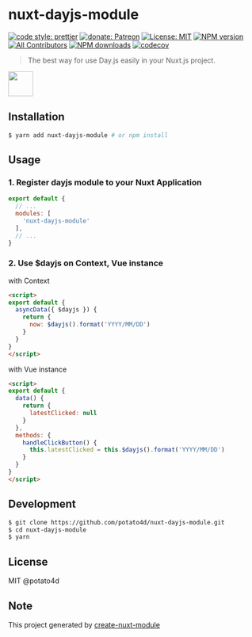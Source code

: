 # nuxt-dayjs-module

[![code style: prettier](https://img.shields.io/badge/code_style-prettier-ff69b4.svg?style=flat-square)](https://github.com/prettier/prettier)
[![donate: Patreon](https://img.shields.io/badge/donate-patreon-orange.svg?style=flat-square)](https://www.patreon.com/potato4d)
[![License: MIT](https://img.shields.io/badge/License-MIT-blue.svg?style=flat-square)](https://opensource.org/licenses/MIT)
[![NPM version](https://img.shields.io/npm/v/nuxt-dayjs-module.svg?style=flat-square)](https://npmjs.com/package/nuxt-dayjs-module)
[![All Contributors](https://img.shields.io/badge/all_contributors-3-orange.svg?style=flat-square)](#contributors)
[![NPM downloads](https://img.shields.io/npm/dm/nuxt-dayjs-module.svg?style=flat)](https://npmjs.com/package/nuxt-dayjs-module)
[![codecov](https://codecov.io/gh/potato4d/nuxt-dayjs-module/branch/master/graph/badge.svg)](https://codecov.io/gh/potato4d/nuxt-dayjs-module)

> The best way for use Day.js easily in your Nuxt.js project.

<a href="https://patreon.com/potato4d">
  <img src="https://c5.patreon.com/external/logo/become_a_patron_button@2x.png" height="50">
</a>

## Installation

```bash
$ yarn add nuxt-dayjs-module # or npm install
```

## Usage

### 1. Register dayjs module to your Nuxt Application

```js
export default {
  // ...
  modules: [
    'nuxt-dayjs-module'
  ],
  // ...
}
```

### 2. Use $dayjs on Context, Vue instance

with Context

```html
<script>
export default {
  asyncData({ $dayjs }) {
    return {
      now: $dayjs().format('YYYY/MM/DD')
    }
  }
}
</script>
```

with Vue instance

```html
<script>
export default {
  data() {
    return {
      latestClicked: null
    }
  },
  methods: {
    handleClickButton() {
      this.latestClicked = this.$dayjs().format('YYYY/MM/DD')
    }
  }
}
</script>
```

## Development

```bash
$ git clone https://github.com/potato4d/nuxt-dayjs-module.git
$ cd nuxt-dayjs-module
$ yarn
```

## License

MIT @potato4d

## Note

This project generated by [create-nuxt-module](https://github.com/potato4d/create-nuxt-module)
